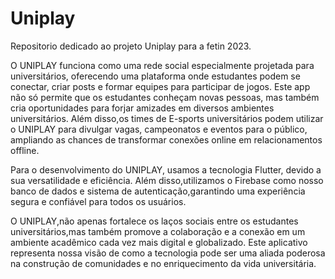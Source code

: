 # Uniplay

Repositorio dedicado ao projeto Uniplay para a fetin 2023.

O UNIPLAY funciona como uma rede social especialmente projetada para universitários, oferecendo uma plataforma onde estudantes podem se conectar, criar posts e formar equipes para participar de jogos. Este app não só permite que os estudantes conheçam novas pessoas, mas também cria oportunidades para forjar amizades em diversos ambientes universitários. Além disso,os times de E-sports universitários podem utilizar o UNIPLAY para divulgar vagas, campeonatos e eventos para o público, ampliando as chances de transformar conexões online em relacionamentos offline. 

Para o desenvolvimento do UNIPLAY, usamos a tecnologia Flutter, devido a sua versatilidade e eficiência. Além disso,utilizamos o Firebase como nosso banco de dados e sistema de autenticação,garantindo uma experiência segura e confiável para todos os usuários. 

O UNIPLAY,não apenas fortalece os laços sociais entre os estudantes universitários,mas também promove a colaboração e a conexão em um ambiente acadêmico cada vez mais digital e globalizado. Este aplicativo representa nossa visão de como a tecnologia pode ser uma aliada poderosa na construção de comunidades e no enriquecimento da vida universitária. 
